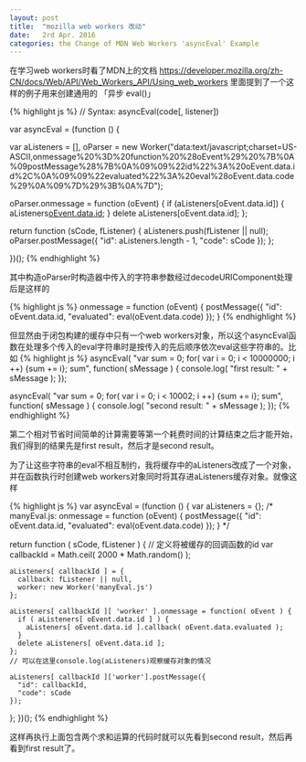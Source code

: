 ```yaml
---
layout: post
title:  "mozilla web workers 改动"
date:   2rd Apr. 2016
categories: the Change of MDN Web Workers 'asyncEval' Example
---
```


在学习web workers时看了MDN上的文档
https://developer.mozilla.org/zh-CN/docs/Web/API/Web_Workers_API/Using_web_workers
里面提到了一个这样的例子用来创建通用的 「异步 eval()」

{% highlight js %}
// Syntax: asyncEval(code[, listener])

var asyncEval = (function () {

  var aListeners = [], oParser = new Worker("data:text/javascript;charset=US-ASCII,onmessage%20%3D%20function%20%28oEvent%29%20%7B%0A%09postMessage%28%7B%0A%09%09%22id%22%3A%20oEvent.data.id%2C%0A%09%09%22evaluated%22%3A%20eval%28oEvent.data.code%29%0A%09%7D%29%3B%0A%7D");

  oParser.onmessage = function (oEvent) {
    if (aListeners[oEvent.data.id]) { aListeners[oEvent.data.id](oEvent.data.evaluated); }
    delete aListeners[oEvent.data.id];
  };


  return function (sCode, fListener) {
    aListeners.push(fListener || null);
    oParser.postMessage({
      "id": aListeners.length - 1,
      "code": sCode
    });
  };

})();
{% endhighlight %}

其中构造oParser时构造器中传入的字符串参数经过decodeURIComponent处理后是这样的

{% highlight js %}
onmessage = function (oEvent) {
  postMessage({
    "id": oEvent.data.id,
    "evaluated": eval(oEvent.data.code)
  });
}
{% endhighlight %}

但显然由于闭包构建的缓存中只有一个web workers对象，所以这个asyncEval函数在处理多个传入的eval字符串时是按传入的先后顺序依次eval这些字符串的。比如
{% highlight js %}
  asyncEval( "var sum = 0; for( var i = 0; i < 10000000; i ++) {sum += i}; sum", function( sMessage ) {
    console.log( "first result: " + sMessage );
  });

  asyncEval( "var sum = 0; for( var i = 0; i < 10002; i ++) {sum += i}; sum", function( sMessage ) {
    console.log( "second result: " + sMessage );
  });
{% endhighlight %}

第二个相对节省时间简单的计算需要等第一个耗费时间的计算结束之后才能开始，我们得到的结果先是first result，然后才是second result。

为了让这些字符串的eval不相互制约，我将缓存中的aListeners改成了一个对象，并在函数执行时创建web workers对象同时将其存进aListeners缓存对象。就像这样

{% highlight js %}
var asyncEval = (function () {
  var aListeners = {};
  /*
    manyEval.js:
    onmessage = function (oEvent) {
      postMessage({
        "id": oEvent.data.id,
        "evaluated": eval(oEvent.data.code)
      });
    }
  */

  return function ( sCode, fListener ) {
    // 定义将被缓存的回调函数的id
    var callbackId = Math.ceil( 2000 * Math.random() );

    aListeners[ callbackId ] = {
      callback: fListener || null,
      worker: new Worker('manyEval.js')
    };

    aListeners[ callbackId ][ 'worker' ].onmessage = function( oEvent ) {
      if ( aListeners[ oEvent.data.id ] ) {
        aListeners[ oEvent.data.id ].callback( oEvent.data.evaluated );
      }
      delete aListeners[ oEvent.data.id ];
    };
    // 可以在这里console.log(aListeners)观察缓存对象的情况

    aListeners[ callbackId ]['worker'].postMessage({
      "id": callbackId,
      "code": sCode
    });
  };
})();
{% endhighlight %}

这样再执行上面包含两个求和运算的代码时就可以先看到second result，然后再看到first result了。


